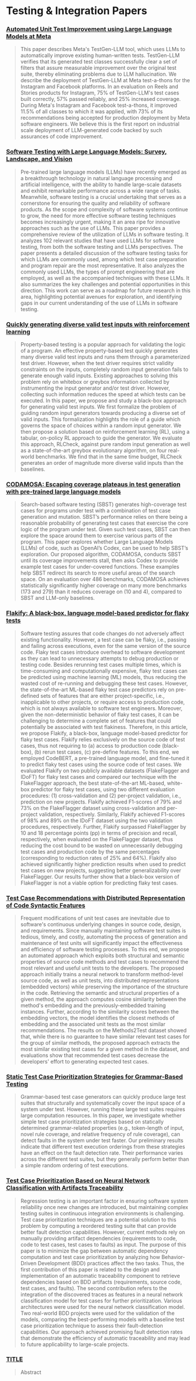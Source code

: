 # Testing & Integration Papers

### [Automated Unit Test Improvement using Large Language Models at Meta](https://arxiv.org/abs/2402.09171)

> This paper describes Meta's TestGen-LLM tool, which uses LLMs to automatically improve existing human-written tests. TestGen-LLM verifies that its generated test classes successfully clear a set of filters that assure measurable improvement over the original test suite, thereby eliminating problems due to LLM hallucination. We describe the deployment of TestGen-LLM at Meta test-a-thons for the Instagram and Facebook platforms. In an evaluation on Reels and Stories products for Instagram, 75% of TestGen-LLM's test cases built correctly, 57% passed reliably, and 25% increased coverage. During Meta's Instagram and Facebook test-a-thons, it improved 11.5% of all classes to which it was applied, with 73% of its recommendations being accepted for production deployment by Meta software engineers. We believe this is the first report on industrial scale deployment of LLM-generated code backed by such assurances of code improvement.

### [Software Testing with Large Language Models: Survey, Landscape, and Vision](https://arxiv.org/abs/2307.07221)

> Pre-trained large language models (LLMs) have recently emerged as a breakthrough technology in natural language processing and artificial intelligence, with the ability to handle large-scale datasets and exhibit remarkable performance across a wide range of tasks. Meanwhile, software testing is a crucial undertaking that serves as a cornerstone for ensuring the quality and reliability of software products. As the scope and complexity of software systems continue to grow, the need for more effective software testing techniques becomes increasingly urgent, making it an area ripe for innovative approaches such as the use of LLMs. This paper provides a comprehensive review of the utilization of LLMs in software testing. It analyzes 102 relevant studies that have used LLMs for software testing, from both the software testing and LLMs perspectives. The paper presents a detailed discussion of the software testing tasks for which LLMs are commonly used, among which test case preparation and program repair are the most representative. It also analyzes the commonly used LLMs, the types of prompt engineering that are employed, as well as the accompanied techniques with these LLMs. It also summarizes the key challenges and potential opportunities in this direction. This work can serve as a roadmap for future research in this area, highlighting potential avenues for exploration, and identifying gaps in our current understanding of the use of LLMs in software testing.

### [Quickly generating diverse valid test inputs with reinforcement learning](https://par.nsf.gov/servlets/purl/10172516)

> Property-based testing is a popular approach for validating the logic of a program. An effective property-based test quickly generates many diverse valid test inputs and runs them through a parameterized test driver. However, when the test driver requires strict validity constraints on the inputs, completely random input generation fails to generate enough valid inputs. Existing approaches to solving this problem rely on whitebox or greybox information collected by instrumenting the input generator and/or test driver. However, collecting such information reduces the speed at which tests can be executed. In this paper, we propose and study a black-box approach for generating valid test inputs. We first formalize the problem of guiding random input generators towards producing a diverse set of valid inputs. This formalization highlights the role of a guide which governs the space of choices within a random input generator. We then propose a solution based on reinforcement learning (RL), using a tabular, on-policy RL approach to guide the generator. We evaluate this approach, RLCheck, against pure random input generation as well as a state-of-the-art greybox evolutionary algorithm, on four real-world benchmarks. We find that in the same time budget, RLCheck generates an order of magnitude more diverse valid inputs than the baselines.

### [CODAMOSA: Escaping coverage plateaus in test generation with pre-trained large language models](https://www.carolemieux.com/codamosa_icse23.pdf)

> Search-based software testing (SBST) generates high-coverage test cases for programs under test with a combination of test case generation and mutation. SBST’s performance relies on there being a reasonable probability of generating test cases that exercise the core logic of the program under test. Given such test cases, SBST can then explore the space around them to exercise various parts of the program. This paper explores whether Large Language Models (LLMs) of code, such as OpenAI’s Codex, can be used to help SBST’s exploration. Our proposed algorithm, CODAMOSA, conducts SBST until its coverage improvements stall, then asks Codex to provide example test cases for under-covered functions. These examples help SBST redirect its search to more useful areas of the search space. On an evaluation over 486 benchmarks, CODAMOSA achieves statistically significantly higher coverage on many more benchmarks (173 and 279) than it reduces coverage on (10 and 4), compared to SBST and LLM-only baselines.

### [Flakify: A black-box, language model-based predictor for flaky tests](https://ieeexplore.ieee.org/abstract/document/9866550?casa_token=h59HzsagJQcAAAAA:6Pyb6-smpaAQm7P2rVvJly2qp--3c80w-NbDeL8sz3i0vO_wfHhYmp0Yzrw0bddRybVwDOJmsw)

> Software testing assures that code changes do not adversely affect existing functionality. However, a test case can be flaky, i.e., passing and failing across executions, even for the same version of the source code. Flaky test cases introduce overhead to software development as they can lead to unnecessary attempts to debug production or testing code. Besides rerunning test cases multiple times, which is time-consuming and computationally expensive, flaky test cases can be predicted using machine learning (ML) models, thus reducing the wasted cost of re-running and debugging these test cases. However, the state-of-the-art ML-based flaky test case predictors rely on pre-defined sets of features that are either project-specific, i.e., inapplicable to other projects, or require access to production code, which is not always available to software test engineers. Moreover, given the non-deterministic behavior of flaky test cases, it can be challenging to determine a complete set of features that could potentially be associated with test flakiness. Therefore, in this article, we propose Flakify, a black-box, language model-based predictor for flaky test cases. Flakify relies exclusively on the source code of test cases, thus not requiring to (a) access to production code (black-box), (b) rerun test cases, (c) pre-define features. To this end, we employed CodeBERT, a pre-trained language model, and fine-tuned it to predict flaky test cases using the source code of test cases. We evaluated Flakify on two publicly available datasets (FlakeFlagger and IDoFT) for flaky test cases and compared our technique with the FlakeFlagger approach, the best state-of-the-art ML-based, white-box predictor for flaky test cases, using two different evaluation procedures: (1) cross-validation and (2) per-project validation, i.e., prediction on new projects. Flakify achieved F1-scores of 79% and 73% on the FlakeFlagger dataset using cross-validation and per-project validation, respectively. Similarly, Flakify achieved F1-scores of 98% and 89% on the IDoFT dataset using the two validation procedures, respectively. Further, Flakify surpassed FlakeFlagger by 10 and 18 percentage points (pp) in terms of precision and recall, respectively, when evaluated on the FlakeFlagger dataset, thus reducing the cost bound to be wasted on unnecessarily debugging test cases and production code by the same percentages (corresponding to reduction rates of 25% and 64%). Flakify also achieved significantly higher prediction results when used to predict test cases on new projects, suggesting better generalizability over FlakeFlagger. Our results further show that a black-box version of FlakeFlagger is not a viable option for predicting flaky test cases.

### [Test Case Recommendations with Distributed Representation of Code Syntactic Features](https://ieeexplore.ieee.org/document/10298666)

> Frequent modifications of unit test cases are inevitable due to software's continuous underlying changes in source code, design, and requirements. Since manually maintaining software test suites is tedious, timely, and costly, automating the process of generation and maintenance of test units will significantly impact the effectiveness and efficiency of software testing processes. To this end, we propose an automated approach which exploits both structural and semantic properties of source code methods and test cases to recommend the most relevant and useful unit tests to the developers. The proposed approach initially trains a neural network to transform method-level source code, as well as unit tests, into distributed representations (embedded vectors) while preserving the importance of the structure in the code. Retrieving the semantic and structural properties of a given method, the approach computes cosine similarity between the method's embedding and the previously-embedded training instances. Further, according to the similarity scores between the embedding vectors, the model identifies the closest methods of embedding and the associated unit tests as the most similar recommendations. The results on the Methods2Test dataset showed that, while there is no guarantee to have similar relevant test cases for the group of similar methods, the proposed approach extracts the most similar existing test cases for a given method in the dataset, and evaluations show that recommended test cases decrease the developers' effort to generating expected test cases.

### [Static Test Case Prioritization Strategies for Grammar-Based Testing]([URL](https://ieeexplore.ieee.org/document/10298774))

> Grammar-based test case generators can quickly produce large test suites that structurally and systematically cover the input space of a system under test. However, running these large test suites requires large computation resources. In this paper, we investigate whether simple test case prioritization strategies based on statically determined grammar-related properties (e.g., token-length of input, novel rule coverage, and relative frequency of rule coverage), can detect faults in the system under test faster. Our preliminary results indicate that different test execution orderings from these strategies have an effect on the fault detection rate. Their performance varies across the different test suites, but they generally perform better than a simple random ordering of test executions.


### [Test Case Prioritization Based on Neural Network Classification with Artifacts Traceability](https://ieeexplore.ieee.org/document/10298744)

> Regression testing is an important factor in ensuring software system reliability once new changes are introduced, but maintaining complex testing suites in continuous integration environments is challenging. Test case prioritization techniques are a potential solution to this problem by computing a reordered testing suite that can provide better fault detection capabilities. However, current methods rely on manually providing artifact dependencies (requirements to code, code to test cases, test cases to faults) as input. The purpose of this paper is to minimize the gap between automatic dependency computation and test case prioritization by analyzing how Behavior-Driven Development (BDD) practices affect the two tasks. Thus, the first contribution of this paper is related to the design and implementation of an automatic traceability component to retrieve dependencies based on BDD artifacts (requirements, source code, test cases, and faults). The second contribution refers to the integration of the discovered traces as features in a neural network classification model for test cases for further prioritization. Various architectures were used for the neural network classification model. Two real-world BDD projects were used for the validation of the models, comparing the best-performing models with a baseline test case prioritization technique to assess their fault-detection capabilities. Our approach achieved promising fault detection rates that demonstrate the efficiency of automatic traceability and may lead to future applicability to large-scale projects.

### [TITLE](URL)

> Abstract

